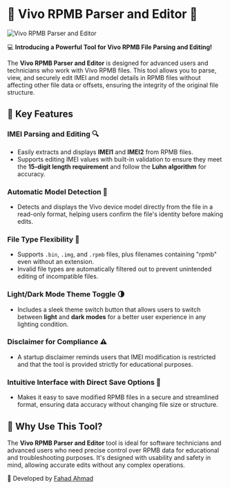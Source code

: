 # 🔧 Vivo RPMB Parser and Editor 🔧

![Vivo RPMB Parser and Editor](https://github.com/user-attachments/assets/7768090a-e64e-49c1-a4a6-9db03d38f916)


💻 **Introducing a Powerful Tool for Vivo RPMB File Parsing and Editing!**

The **Vivo RPMB Parser and Editor** is designed for advanced users and technicians who work with Vivo RPMB files. This tool allows you to parse, view, and securely edit IMEI and model details in RPMB files without affecting other file data or offsets, ensuring the integrity of the original file structure.

## 🌟 Key Features

### IMEI Parsing and Editing 🔍
- Easily extracts and displays **IMEI1** and **IMEI2** from RPMB files.
- Supports editing IMEI values with built-in validation to ensure they meet the **15-digit length requirement** and follow the **Luhn algorithm** for accuracy.

### Automatic Model Detection 🔄
- Detects and displays the Vivo device model directly from the file in a read-only format, helping users confirm the file's identity before making edits.

### File Type Flexibility 📂
- Supports `.bin`, `.img`, and `.rpmb` files, plus filenames containing "rpmb" even without an extension.
- Invalid file types are automatically filtered out to prevent unintended editing of incompatible files.

### Light/Dark Mode Theme Toggle 🌗
- Includes a sleek theme switch button that allows users to switch between **light** and **dark modes** for a better user experience in any lighting condition.

### Disclaimer for Compliance ⚠️
- A startup disclaimer reminds users that IMEI modification is restricted and that the tool is provided strictly for educational purposes.

### Intuitive Interface with Direct Save Options 💾
- Makes it easy to save modified RPMB files in a secure and streamlined format, ensuring data accuracy without changing file size or structure.

## 💬 Why Use This Tool?
The **Vivo RPMB Parser and Editor** tool is ideal for software technicians and advanced users who need precise control over RPMB data for educational and troubleshooting purposes. It's designed with usability and safety in mind, allowing accurate edits without any complex operations.

🔗 Developed by [Fahad Ahmad](https://t.me/@FahadBoss10)
